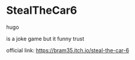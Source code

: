 # StealTheCar6
hugo

is a joke game but it funny trust

official link: https://bram35.itch.io/steal-the-car-6
